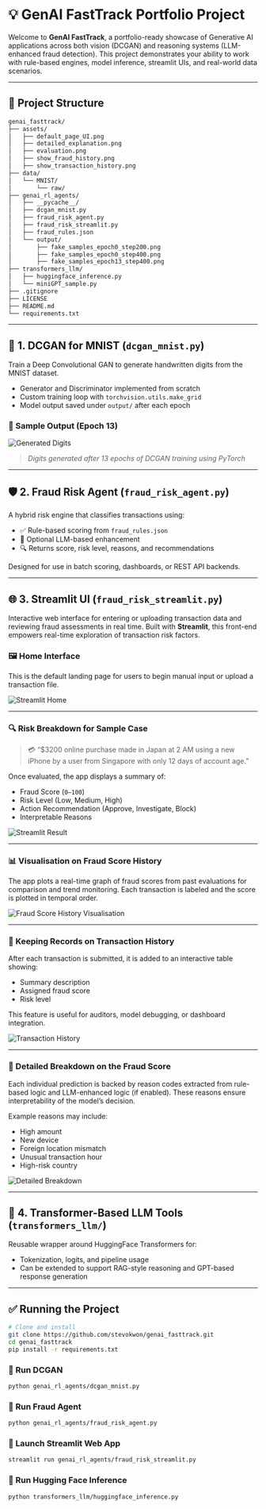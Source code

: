 # 💡 GenAI FastTrack Portfolio Project

Welcome to **GenAI FastTrack**, a portfolio-ready showcase of Generative AI applications across both vision (DCGAN) and reasoning systems (LLM-enhanced fraud detection). This project demonstrates your ability to work with rule-based engines, model inference, streamlit UIs, and real-world data scenarios.

---

## 📁 Project Structure


```bash
genai_fasttrack/
├── assets/
│   ├── default_page_UI.png
│   ├── detailed_explanation.png
│   ├── evaluation.png
│   ├── show_fraud_history.png
│   ├── show_transaction_history.png
├── data/
│   └── MNIST/
│       └── raw/
├── genai_rl_agents/
│   ├── __pycache__/
│   ├── dcgan_mnist.py
│   ├── fraud_risk_agent.py
│   ├── fraud_risk_streamlit.py
│   ├── fraud_rules.json
│   └── output/
│       ├── fake_samples_epoch0_step200.png
│       ├── fake_samples_epoch0_step400.png
│       ├── fake_samples_epoch13_step400.png
├── transformers_llm/
│   ├── huggingface_inference.py
│   └── miniGPT_sample.py
├── .gitignore
├── LICENSE
├── README.md
└── requirements.txt
```

---

## 🧠 1. DCGAN for MNIST (`dcgan_mnist.py`)

Train a Deep Convolutional GAN to generate handwritten digits from the MNIST dataset.

- Generator and Discriminator implemented from scratch
- Custom training loop with `torchvision.utils.make_grid`
- Model output saved under `output/` after each epoch

### 📸 Sample Output (Epoch 13)

![Generated Digits](genai_rl_agents/output/fake_samples_epoch13_step400.png)
> *Digits generated after 13 epochs of DCGAN training using PyTorch*

---

## 🛡️ 2. Fraud Risk Agent (`fraud_risk_agent.py`)

A hybrid risk engine that classifies transactions using:

- ✅ Rule-based scoring from `fraud_rules.json`
- 🤖 Optional LLM-based enhancement
- 🔍 Returns score, risk level, reasons, and recommendations

Designed for use in batch scoring, dashboards, or REST API backends.

---

## 🌐 3. Streamlit UI (`fraud_risk_streamlit.py`)

Interactive web interface for entering or uploading transaction data and reviewing fraud assessments in real time. Built with **Streamlit**, this front-end empowers real-time exploration of transaction risk factors.

### 🖼️ Home Interface

This is the default landing page for users to begin manual input or upload a transaction file.

![Streamlit Home](assets/default_page_UI.png)

---

### 🔍 Risk Breakdown for Sample Case

> 💳 “$3200 online purchase made in Japan at 2 AM using a new iPhone by a user from Singapore with only 12 days of account age.”

Once evaluated, the app displays a summary of:
- Fraud Score (`0–100`)
- Risk Level (Low, Medium, High)
- Action Recommendation (Approve, Investigate, Block)
- Interpretable Reasons

![Streamlit Result](assets/evaluation.png)

---

### 📊 Visualisation on Fraud Score History

The app plots a real-time graph of fraud scores from past evaluations for comparison and trend monitoring. Each transaction is labeled and the score is plotted in temporal order.

![Fraud Score History Visualisation](assets/show_fraud_history.png)

---

### 🧾 Keeping Records on Transaction History

After each transaction is submitted, it is added to an interactive table showing:
- Summary description
- Assigned fraud score
- Risk level

This feature is useful for auditors, model debugging, or dashboard integration.

![Transaction History](assets/show_transaction_history.png)

---

### 📖 Detailed Breakdown on the Fraud Score

Each individual prediction is backed by reason codes extracted from rule-based logic and LLM-enhanced logic (if enabled). These reasons ensure interpretability of the model’s decision.

Example reasons may include:
- High amount
- New device
- Foreign location mismatch
- Unusual transaction hour
- High-risk country

![Detailed Breakdown](assets/detailed_explanation.png)

---

## 🤗 4. Transformer-Based LLM Tools (`transformers_llm/`)

Reusable wrapper around HuggingFace Transformers for:

- Tokenization, logits, and pipeline usage
- Can be extended to support RAG-style reasoning and GPT-based response generation

---

## ✅ Running the Project

```bash
# Clone and install
git clone https://github.com/stevokwon/genai_fasttrack.git
cd genai_fasttrack
pip install -r requirements.txt
```

### 🧪 Run DCGAN

```bash
python genai_rl_agents/dcgan_mnist.py
```

### 🧪 Run Fraud Agent

```bash
python genai_rl_agents/fraud_risk_agent.py
```

### 🧪 Launch Streamlit Web App

```bash
streamlit run genai_rl_agents/fraud_risk_streamlit.py
```

### 🧪 Run Hugging Face Inference

```bash
python transformers_llm/huggingface_inference.py
```

